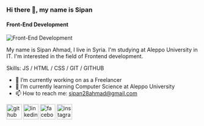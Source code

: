### Hi there 👋, my name is Sipan
#### Front-End Development
![Front-End Development](https://github.com/sipanahmad/sipanahmad/blob/main/InShot_20220424_131530568.jpg)

My name is Sipan Ahmad, I live in Syria. I'm studying at Aleppo University in IT. I'm interested in the field of Frontend development.

Skills:  JS / HTML / CSS  / GIT / GITHUB

- 🔭 I’m currently working on as a Freelancer 
- 🌱 I’m currently learning Computer Science at Aleppo University 
- 📫 How to reach me: sipan28ahmad@gmail.com 


[<img src='https://cdn.jsdelivr.net/npm/simple-icons@3.0.1/icons/github.svg' alt='github' height='40'>](https://github.com/https://github.com/sipanahmad)  [<img src='https://cdn.jsdelivr.net/npm/simple-icons@3.0.1/icons/linkedin.svg' alt='linkedin' height='40'>](https://www.linkedin.com/in/https://www.linkedin.com/in/sipan-ahmad//)  [<img src='https://cdn.jsdelivr.net/npm/simple-icons@3.0.1/icons/facebook.svg' alt='facebook' height='40'>](https://www.facebook.com/https://www.facebook.com/profile.php?id=100010014192853)  [<img src='https://cdn.jsdelivr.net/npm/simple-icons@3.0.1/icons/instagram.svg' alt='instagram' height='40'>](https://www.instagram.com/sipan28ahmad/)  

